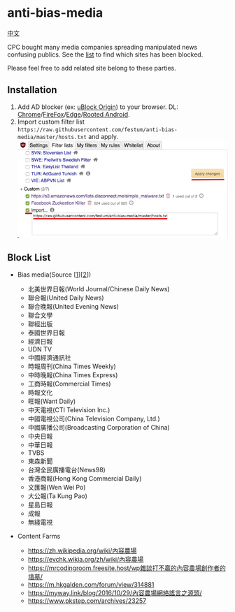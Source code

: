 # anti-bias-media

[中文](README-zh_TW.md)

CPC bought many media companies spreading manipulated news confusing publics. See the [list](#block-list) to find which sites has been blocked.

Please feel free to add related site belong to these parties.

## Installation

1. Add AD blocker (ex: [uBlock Origin](https://chrome.google.com/webstore/detail/ublock-origin/cjpalhdlnbpafiamejdnhcphjbkeiagm)) to your browser. DL: [Chrome](https://chrome.google.com/webstore/detail/ublock-origin/cjpalhdlnbpafiamejdnhcphjbkeiagm)/[FireFox](https://addons.mozilla.org/en-US/firefox/addon/ublock-origin/)/[Edge](https://www.microsoft.com/en-us/p/ublock-origin/9nblggh444l4?activetab=pivot:overviewtab)/[Rooted Android](https://adaway.org/).
2. Import custom filter list `https://raw.githubusercontent.com/festum/anti-bias-media/master/hosts.txt` and apply.
![ublock import guide 1](res/images/ublock-001.jpg)

## Block List

- Bias media(Source [[1](https://zh.wikipedia.org/wiki/親中媒體)][[2](https://zh.wikipedia.org/wiki/統派媒體_(台灣))])
  - 北美世界日報(World Journal/Chinese Daily News)
  - 聯合報(United Daily News)
  - 聯合晚報(United Evening News)
  - 聯合文學
  - 聯經出版
  - 泰國世界日報
  - 經濟日報
  - UDN TV
  - 中國經濟通訊社
  - 時報周刊(China Times Weekly)
  - 中時晚報(China Times Express)
  - 工商時報(Commercial Times)
  - 時報文化
  - 旺報(Want Daily)
  - 中天電視(CTI Television Inc.)
  - 中國電視公司(China Television Company, Ltd.)
  - 中國廣播公司(Broadcasting Corporation of China)
  - 中央日報
  - 中華日報
  - TVBS
  - 東森新聞
  - 台灣全民廣播電台(News98)
  - 香港商報(Hong Kong Commercial Daily)
  - 文匯報(Wen Wei Po)
  - 大公報(Ta Kung Pao)
  - 星島日報
  - 成報
  - 無綫電視

- Content Farms
  - https://zh.wikipedia.org/wiki/內容農場
  - https://evchk.wikia.org/zh/wiki/內容農場
  - https://mrcodingroom.freesite.host/wp雜談打不贏的內容農場創作者的墳墓/
  - https://m.hkgalden.com/forum/view/314881
  - https://myway.link/blog/2016/10/29/內容農場網絡謠言之源頭/
  - https://www.pkstep.com/archives/23257
